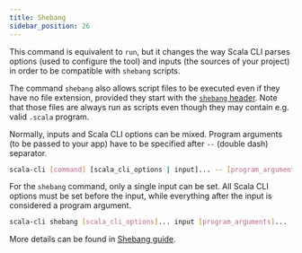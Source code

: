 ```yaml
---
title: Shebang
sidebar_position: 26
---
```


This command is equivalent to `run`, but it changes the way Scala CLI parses options (used to configure the tool) and
inputs (the sources of your project) in order to be compatible with `shebang` scripts.

The command `shebang` also allows script files to be executed even if they have no file extension,
provided they start with the [`shebang` header](../guides/scripting/shebang.md#shebang-script-headers).
Note that those files are always run as scripts even though they may contain e.g. valid `.scala` program.

Normally, inputs and Scala CLI options can be mixed. Program arguments (to be passed to your app) have to be specified
after `--` (double dash) separator.

```bash ignore
scala-cli [command] [scala_cli_options | input]... -- [program_arguments]...
```

For the `shebang` command, only a single input can be set. All Scala CLI options must be set before
the input, while everything after the input is considered a program argument.

```bash ignore
scala-cli shebang [scala_cli_options]... input [program_arguments]...
```

More details can be found in [Shebang guide](../guides/shebang).

